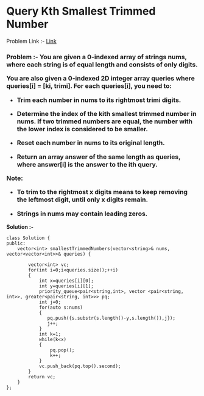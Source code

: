 # Query Kth Smallest Trimmed Number

Problem Link :- [Link](https://leetcode.com/problems/query-kth-smallest-trimmed-number/)

<h3>
Problem :- You are given a 0-indexed array of strings nums, where each string is of equal length and consists of only digits.

You are also given a 0-indexed 2D integer array queries where queries[i] = [ki, trimi]. For each queries[i], you need to:

  * Trim each number in nums to its rightmost trimi digits.
  
  * Determine the index of the kith smallest trimmed number in nums. If two trimmed numbers are equal, the number with the lower index is considered to be smaller.
  
  * Reset each number in nums to its original length.
  
  * Return an array answer of the same length as queries, where answer[i] is the answer to the ith query.

Note:

  * To trim to the rightmost x digits means to keep removing the leftmost digit, until only x digits remain.
  
  * Strings in nums may contain leading zeros.
</h3>


**Solution :-**
```
class Solution {
public:
    vector<int> smallestTrimmedNumbers(vector<string>& nums, vector<vector<int>>& queries) {
        
        vector<int> vc;
        for(int i=0;i<queries.size();++i)
        {
            int x=queries[i][0];
            int y=queries[i][1];
            priority_queue<pair<string,int>, vector <pair<string, int>>, greater<pair<string, int>>> pq;
            int j=0;
            for(auto s:nums)
            {
               pq.push({s.substr(s.length()-y,s.length()),j});
               j++;
            }
            int k=1;
            while(k<x)
            {
                pq.pop();
                k++;
            }
            vc.push_back(pq.top().second);
        }
        return vc;
    }
};
```
